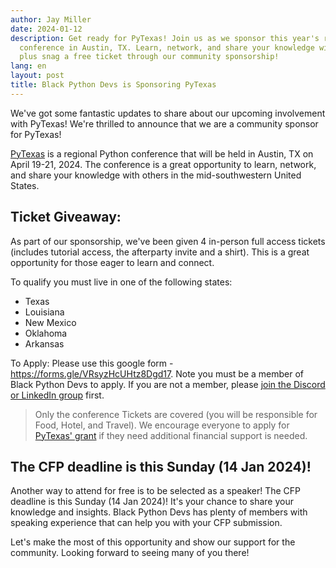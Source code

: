 ```yaml
---
author: Jay Miller
date: 2024-01-12
description: Get ready for PyTexas! Join us as we sponsor this year's regional Python
  conference in Austin, TX. Learn, network, and share your knowledge with others -
  plus snag a free ticket through our community sponsorship!
lang: en
layout: post
title: Black Python Devs is Sponsoring PyTexas
---
```


We've got some fantastic updates to share about our upcoming involvement with PyTexas! We're thrilled to announce that we are a community sponsor for PyTexas!

[PyTexas](https://www.pytexas.org/2024/) is a regional Python conference that will be held in Austin, TX on April 19-21, 2024. The conference is a great opportunity to learn, network, and share your knowledge with others in the mid-southwestern United States.

## Ticket Giveaway:

As part of our sponsorship, we've been given 4 in-person full access tickets (includes tutorial access, the afterparty invite and a shirt). This is a great opportunity for those eager to learn and connect.

To qualify you must live in one of the following states:

- Texas
- Louisiana
- New Mexico
- Oklahoma
- Arkansas

To Apply: Please use this google form - https://forms.gle/VRsyzHcUHtz8Dgd17. Note you must be a member of Black Python Devs to apply. If you are not a member, please [join the Discord or LinkedIn group](https://blackpythondevs.github.io/community/) first.

> Only the conference Tickets are covered (you will be responsible for Food, Hotel, and Travel). We encourage everyone to apply for [PyTexas' grant](https://www.pytexas.org/2024/attend/#grants) if they need additional financial support is needed.

## The CFP deadline is this Sunday (14 Jan 2024)!

Another way to attend for free is to be selected as a speaker! The CFP deadline is this Sunday (14 Jan 2024)! It's your chance to share your knowledge and insights. Black Python Devs has plenty of members with speaking experience that can help you with your CFP submission.

Let's make the most of this opportunity and show our support for the community. Looking forward to seeing many of you there!
